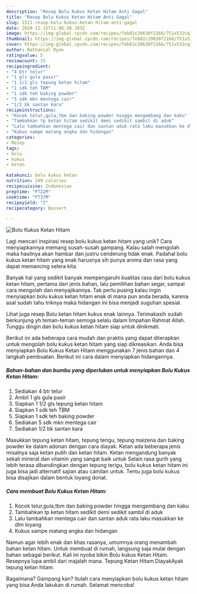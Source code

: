 ```yaml
---
description: "Resep Bolu Kukus Ketan Hitam Anti Gagal"
title: "Resep Bolu Kukus Ketan Hitam Anti Gagal"
slug: 1521-resep-bolu-kukus-ketan-hitam-anti-gagal
date: 2020-11-15T11:08:38.103Z
image: https://img-global.cpcdn.com/recipes/feb82c20630f2166/751x532cq70/bolu-kukus-ketan-hitam-foto-resep-utama.jpg
thumbnail: https://img-global.cpcdn.com/recipes/feb82c20630f2166/751x532cq70/bolu-kukus-ketan-hitam-foto-resep-utama.jpg
cover: https://img-global.cpcdn.com/recipes/feb82c20630f2166/751x532cq70/bolu-kukus-ketan-hitam-foto-resep-utama.jpg
author: Nathaniel Ryan
ratingvalue: 5
reviewcount: 15
recipeingredient:
- "4 btr telur"
- "1 gls gula pasir"
- "1 1/2 gls tepung ketan hitam"
- "1 sdk teh TBM"
- "1 sdk teh baking powder"
- "5 sdk mkn mentega cair"
- "1/2 bk santan kara"
recipeinstructions:
- "Kocok telur,gula,tbm dan baking powder hingga mengembang dan kaku"
- "Tambahkan tp ketan hitam sedikit demi sedikit sambil di aduk"
- "Lalu tambahkan mentega cair dan santan aduk rata laku masukkan ke dlm loyang"
- "Kukus sampe matang angka dan hidangan"
categories:
- Resep
tags:
- bolu
- kukus
- ketan

katakunci: bolu kukus ketan 
nutrition: 249 calories
recipecuisine: Indonesian
preptime: "PT22M"
cooktime: "PT37M"
recipeyield: "2"
recipecategory: Dessert

---
```



![Bolu Kukus Ketan Hitam](https://img-global.cpcdn.com/recipes/feb82c20630f2166/751x532cq70/bolu-kukus-ketan-hitam-foto-resep-utama.jpg)

Lagi mencari inspirasi resep bolu kukus ketan hitam yang unik? Cara menyiapkannya memang susah-susah gampang. Kalau salah mengolah maka hasilnya akan hambar dan justru cenderung tidak enak. Padahal bolu kukus ketan hitam yang enak harusnya sih punya aroma dan rasa yang dapat memancing selera kita.

Banyak hal yang sedikit banyak mempengaruhi kualitas rasa dari bolu kukus ketan hitam, pertama dari jenis bahan, lalu pemilihan bahan segar, sampai cara mengolah dan menyajikannya. Tak perlu pusing kalau ingin menyiapkan bolu kukus ketan hitam enak di mana pun anda berada, karena asal sudah tahu triknya maka hidangan ini bisa menjadi suguhan spesial.

Lihat juga resep Bolu ketan hitam kukus enak lainnya. Terimakasih sudah berkunjung yh teman-teman semoga selalu dalam limpahan Rahmat Allah. Tunggu dingin dan bolu kukus ketan hitam siap untuk dinikmati.


Berikut ini ada beberapa cara mudah dan praktis yang dapat diterapkan untuk mengolah bolu kukus ketan hitam yang siap dikreasikan. Anda bisa menyiapkan Bolu Kukus Ketan Hitam menggunakan 7 jenis bahan dan 4 langkah pembuatan. Berikut ini cara dalam menyiapkan hidangannya.

<!--inarticleads1-->

##### Bahan-bahan dan bumbu yang diperlukan untuk menyiapkan Bolu Kukus Ketan Hitam:

1. Sediakan 4 btr telur
1. Ambil 1 gls gula pasir
1. Siapkan 1 1/2 gls tepung ketan hitam
1. Siapkan 1 sdk teh TBM
1. Siapkan 1 sdk teh baking powder
1. Sediakan 5 sdk mkn mentega cair
1. Sediakan 1/2 bk santan kara


Masukkan tepung ketan hitam, tepung terigu, tepung maizena dan baking powder ke dalam adonan dengan cara diayak. Ketan ada beberapa jenis misalnya saja ketan putih dan ketan hitam. Ketan mengandung banyak sekali mineral dan vitamin yang sangat baik untuk Selain rasa gurih yang lebih terasa dibandingkan dengan tepung terigu, bolu kukus ketan hitam ini juga bisa jadi alternatif sajian atau camilan untuk. Tentu juga bolu kukus bisa disajikan dalam bentuk loyang donat. 

<!--inarticleads2-->

##### Cara membuat Bolu Kukus Ketan Hitam:

1. Kocok telur,gula,tbm dan baking powder hingga mengembang dan kaku
1. Tambahkan tp ketan hitam sedikit demi sedikit sambil di aduk
1. Lalu tambahkan mentega cair dan santan aduk rata laku masukkan ke dlm loyang
1. Kukus sampe matang angka dan hidangan


Namun agar lebih enak dan khas rasanya, umumnya orang menambah bahan ketan hitam. Untuk membuat di rumah, langsung saja mulai dengan bahan sebagai berikut. Kali ini nyoba bikin Bolu kukus Ketan Hitam. Resepnya lupa ambil dari majalah mana. Tepung Ketan Hitam DiayakAyak tepung ketan hitam. 

Bagaimana? Gampang kan? Itulah cara menyiapkan bolu kukus ketan hitam yang bisa Anda lakukan di rumah. Selamat mencoba!

